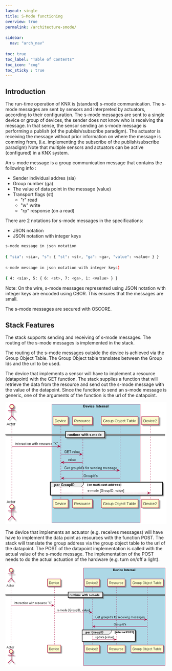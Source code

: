 ```yaml
---
layout: single
title: S-Mode functioning
overview: true
permalink: /architecture-smode/

sidebar:
  nav: "arch_nav"

toc: true
toc_label: "Table of Contents"
toc_icon: "cog"
toc_sticky : true
---
```

## Introduction

The run-time operation of KNX is (standard) s-mode communication.
The s-mode messages are sent by sensors and interpreted by actuators, according to their configuration.
The s-mode messages are sent to a single device or group of devices, the sender does not know who is receiving the message.
In that sense, the sensor sending an s-mode message is performing a publish (of the publish/subscribe paradigm).
The actuator is receiving the message without prior information on where the message is comming from, (i.e. implementing the subscribe of the publish/subscribe paradigm)
Note that multiple sensors and actuators can be active (configured) in a KNX system.

An s-mode message is a group communication message that contains the following info :

- Sender individual addres (sia)
- Group number (ga)
- The value of data point in the message (value)
- Transport flags (st)
  - "r" read
  - "w" write
  - "rp" response (on a read)

There are 2 notations for s-mode messages in the specifications:

- JSON notation
- JSON notation with integer keys

```bash
s-mode message in json notation

{ "sia": <sia>, "s": { "st": <st>, "ga": <ga>, "value": <value> } }

s-mode message in json notation with integer keys)

{ 4: <sia>, 5: { 6: <st>, 7: <ga>, 1: <value> } }

```

Note: On the wire, s-mode messages represented using JSON notation with integer keys are encoded using CBOR. This ensures that the messages are small.

The s-mode messages are secured with OSCORE.

## Stack Features

The stack supports sending and receiving of s-mode messages.
The routing of the s-mode messages is implemented in the stack.

The routing of the s-mode messages outside the device is achieved via the Group Object Table.
The Group Object table translates between the Group Ids and the url to be used.

The device that implements a sensor will have to implement a resource (datapoint) with the GET function.
The stack supplies a function that will retrieve the data from the resource and send out the s-mode message with the value of the datapoint.
Since the function to send an s-mode message is generic, one of the arguments of the function is the url of the datapoint.

![s-mode send](https://github.com/KNX-IOT/KNX-IOT-STACK/raw/master/images/sequence_send_s-mode.png)

The device that implements an actuator (e.g. receives messages) will have have to implement the data point as resources with the function POST.
The stack will translate the group address via the group object table to the url of the datapoint.
The POST of the datapoint implementation is called with the actual value of the s-mode message. The implementation of the POST needs to do the actual actuation of the hardware (e.g. turn on/off a light).



![s-mode receive](https://github.com/KNX-IOT/KNX-IOT-STACK/raw/master/images/sequence_receive_s-mode.png)
